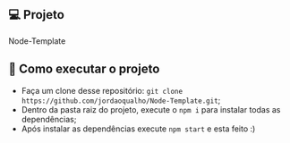 ## 💻 Projeto

Node-Template

## 🤔 Como executar o projeto

- Faça um clone desse repositório: `git clone https://github.com/jordaoqualho/Node-Template.git`;
- Dentro da pasta raiz do projeto, execute o `npm i` para instalar todas as dependências;
- Após instalar as dependências execute `npm start` e esta feito :)

